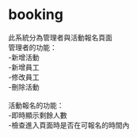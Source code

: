 # booking

此系統分為管理者與活動報名頁面<br>
管理者的功能：<br>
-新增活動<br>
-新增員工<br>
-修改員工<br>
-刪除活動<br>
<br>
活動報名的功能：<br>
-即時顯示剩餘人數<br>
-檢查進入頁面時是否在可報名的時間內<br>